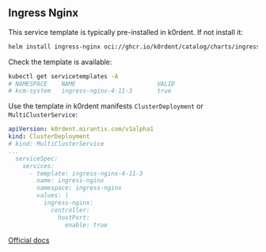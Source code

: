 ## Ingress Nginx
This service template is typically pre-installed in k0rdent. If not
install it:
~~~bash
helm install ingress-nginx oci://ghcr.io/k0rdent/catalog/charts/ingress-nginx-service-template
~~~

Check the template is available:
~~~bash
kubectl get servicetemplates -A
# NAMESPACE    NAME                       VALID
# kcm-system   ingress-nginx-4-11-3       true
~~~

Use the template in k0rdent manifests `ClusterDeployment` or `MultiClusterService`:
~~~yaml
apiVersion: k0rdent.mirantis.com/v1alpha1
kind: ClusterDeployment
# kind: MultiClusterService
...
  serviceSpec:
    services:
      - template: ingress-nginx-4-11-3
        name: ingress-nginx
        namespace: ingress-nginx
        values: |
          ingress-nginx:
            controller:
              hostPort:
                enable: true
~~~

[Official docs](https://kubernetes.github.io/ingress-nginx/)
